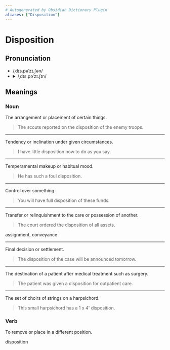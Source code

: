 ```yaml
---
# Autogenerated by Obsidian Dictionary Plugin
aliases: ["Disposition"]
---
```


# Disposition

## Pronunciation

- /ˌdɪs.pəˈzɪ.ʃən/
- <details><summary>/ˌdɪs.pəˈzɪ.ʃɪn/</summary><audio controls><source src="https://api.dictionaryapi.dev/media/pronunciations/en/disposition-us.mp3"></audio></details>

## Meanings

### Noun

The arrangement or placement of certain things.

> The scouts reported on the disposition of the enemy troops.

---

Tendency or inclination under given circumstances.

> I have little disposition now to do as you say.

---

Temperamental makeup or habitual mood.

> He has such a foul disposition.

---

Control over something.

> You will have full disposition of these funds.

---

Transfer or relinquishment to the care or possession of another.

> The court ordered the disposition of all assets.

assignment, conveyance

---

Final decision or settlement.

> The disposition of the case will be announced tomorrow.

---

The destination of a patient after medical treatment such as surgery.

> The patient was given a disposition for outpatient care.

---

The set of choirs of strings on a harpsichord.

> This small harpsichord has a 1 x 4' disposition.

### Verb

To remove or place in a different position.




disposition